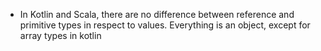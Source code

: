 * In Kotlin and Scala, there are no difference between reference and primitive types in respect to values. Everything is an object, except for array types in kotlin